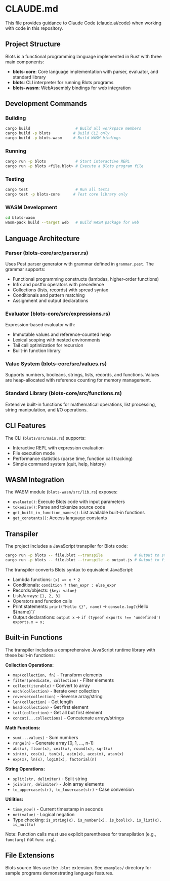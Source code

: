# CLAUDE.md

This file provides guidance to Claude Code (claude.ai/code) when working with code in this repository.

## Project Structure

Blots is a functional programming language implemented in Rust with three main components:

- **blots-core**: Core language implementation with parser, evaluator, and standard library
- **blots**: CLI interpreter for running Blots programs 
- **blots-wasm**: WebAssembly bindings for web integration

## Development Commands

### Building
```bash
cargo build                    # Build all workspace members
cargo build -p blots          # Build CLI only
cargo build -p blots-wasm     # Build WASM bindings
```

### Running
```bash
cargo run -p blots             # Start interactive REPL
cargo run -p blots <file.blot> # Execute a Blots program file
```

### Testing
```bash
cargo test                     # Run all tests
cargo test -p blots-core      # Test core library only
```

### WASM Development
```bash
cd blots-wasm
wasm-pack build --target web   # Build WASM package for web
```

## Language Architecture

### Parser (blots-core/src/parser.rs)
Uses Pest parser generator with grammar defined in `grammar.pest`. The grammar supports:
- Functional programming constructs (lambdas, higher-order functions)
- Infix and postfix operators with precedence
- Collections (lists, records) with spread syntax
- Conditionals and pattern matching
- Assignment and output declarations

### Evaluator (blots-core/src/expressions.rs)
Expression-based evaluator with:
- Immutable values and reference-counted heap
- Lexical scoping with nested environments
- Tail call optimization for recursion
- Built-in function library

### Value System (blots-core/src/values.rs)
Supports numbers, booleans, strings, lists, records, and functions. Values are heap-allocated with reference counting for memory management.

### Standard Library (blots-core/src/functions.rs)
Extensive built-in functions for mathematical operations, list processing, string manipulation, and I/O operations.

## CLI Features

The CLI (`blots/src/main.rs`) supports:
- Interactive REPL with expression evaluation
- File execution mode
- Performance statistics (parse time, function call tracking)
- Simple command system (quit, help, history)

## WASM Integration

The WASM module (`blots-wasm/src/lib.rs`) exposes:
- `evaluate()`: Execute Blots code with input parameters
- `tokenize()`: Parse and tokenize source code
- `get_built_in_function_names()`: List available built-in functions
- `get_constants()`: Access language constants

## Transpiler

The project includes a JavaScript transpiler for Blots code:

```bash
cargo run -p blots -- file.blot --transpile              # Output to stdout
cargo run -p blots -- file.blot --transpile -o output.js # Output to file
```

The transpiler converts Blots syntax to equivalent JavaScript:
- Lambda functions: `(x) => x * 2`
- Conditionals: `condition ? then_expr : else_expr`
- Records/objects: `{key: value}`
- Lists/arrays: `[1, 2, 3]`
- Operators and function calls
- Print statements: `print("Hello {}", name)` → `console.log(\`Hello ${name}\`)`
- Output declarations: `output x` → `if (typeof exports !== 'undefined') exports.x = x;`

## Built-in Functions

The transpiler includes a comprehensive JavaScript runtime library with these built-in functions:

**Collection Operations:**
- `map(collection, fn)` - Transform elements
- `filter(predicate, collection)` - Filter elements  
- `collect(iterable)` - Convert to array
- `each(collection)` - Iterate over collection
- `reverse(collection)` - Reverse array/string
- `len(collection)` - Get length
- `head(collection)` - Get first element
- `tail(collection)` - Get all but first element
- `concat(...collections)` - Concatenate arrays/strings

**Math Functions:**
- `sum(...values)` - Sum numbers
- `range(n)` - Generate array [0, 1, ..., n-1]
- `abs(x), floor(x), ceil(x), round(x), sqrt(x)`
- `sin(x), cos(x), tan(x), asin(x), acos(x), atan(x)`
- `exp(x), ln(x), log10(x), factorial(n)`

**String Operations:**
- `split(str, delimiter)` - Split string
- `join(arr, delimiter)` - Join array elements
- `to_uppercase(str), to_lowercase(str)` - Case conversion

**Utilities:**
- `time_now()` - Current timestamp in seconds
- `not(value)` - Logical negation
- Type checking: `is_string(x), is_number(x), is_bool(x), is_list(x), is_null(x)`

Note: Function calls must use explicit parentheses for transpilation (e.g., `func(arg)` not `func arg`).

## File Extensions

Blots source files use the `.blot` extension. See `examples/` directory for sample programs demonstrating language features.